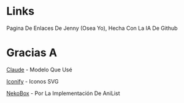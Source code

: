 # Links

Pagina De Enlaces De Jenny (Osea Yo), Hecha Con La IA De Github

# Gracias A

[Claude](https://claude.ai/) - Modelo Que Usé

[Iconify](https://icon-sets.iconify.design/) - Iconos SVG

[NekoBox](https://github.com/RangerDigital/neko-box) - Por La Implementación De AniList
